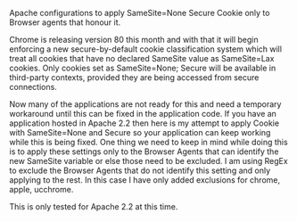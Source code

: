 Apache configurations to apply SameSite=None Secure Cookie only to Browser agents that honour it.

Chrome is releasing version 80 this month and with that it will begin enforcing a new secure-by-default cookie classification system which will treat all cookies that have no declared SameSite value as  SameSite=Lax cookies. Only cookies set as SameSite=None; Secure will be available in third-party contexts, provided they are being accessed from secure connections. 

Now many of the applications are not ready for this and need a temporary workaround until this can be fixed in the application code. If you have an application hosted in Apache 2.2 then here is my attempt to apply Cookie with SameSite=None and Secure so your application can keep working while this is being fixed.
One thing we need to keep in mind while doing this is to apply these settings only to the Browser Agents that can identify the new SameSite variable or else those need to be excluded. I am using RegEx to exclude the Browser Agents that do not identify this setting and only applying to the rest. In this case I have only added exclusions for chrome, apple, ucchrome.

This is only tested for Apache 2.2 at this time.
